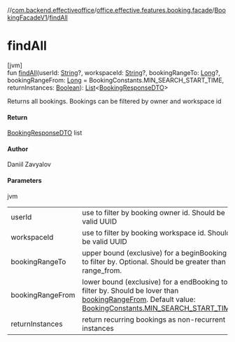 //[com.backend.effectiveoffice](../../../index.md)/[office.effective.features.booking.facade](../index.md)/[BookingFacadeV1](index.md)/[findAll](find-all.md)

# findAll

[jvm]\
fun [findAll](find-all.md)(userId: [String](https://kotlinlang.org/api/latest/jvm/stdlib/kotlin/-string/index.html)?, workspaceId: [String](https://kotlinlang.org/api/latest/jvm/stdlib/kotlin/-string/index.html)?, bookingRangeTo: [Long](https://kotlinlang.org/api/latest/jvm/stdlib/kotlin/-long/index.html)?, bookingRangeFrom: [Long](https://kotlinlang.org/api/latest/jvm/stdlib/kotlin/-long/index.html) = BookingConstants.MIN_SEARCH_START_TIME, returnInstances: [Boolean](https://kotlinlang.org/api/latest/jvm/stdlib/kotlin/-boolean/index.html)): [List](https://kotlinlang.org/api/latest/jvm/stdlib/kotlin.collections/-list/index.html)&lt;[BookingResponseDTO](../../office.effective.dto/-booking-response-d-t-o/index.md)&gt;

Returns all bookings. Bookings can be filtered by owner and workspace id

#### Return

[BookingResponseDTO](../../office.effective.dto/-booking-response-d-t-o/index.md) list

#### Author

Daniil Zavyalov

#### Parameters

jvm

| | |
|---|---|
| userId | use to filter by booking owner id. Should be valid UUID |
| workspaceId | use to filter by booking workspace id. Should be valid UUID |
| bookingRangeTo | upper bound (exclusive) for a beginBooking to filter by. Optional. Should be greater than range_from. |
| bookingRangeFrom | lower bound (exclusive) for a endBooking to filter by. Should be lover than [bookingRangeFrom](find-all.md). Default value: [BookingConstants.MIN_SEARCH_START_TIME](../../office.effective.common.constants/-booking-constants/-m-i-n_-s-e-a-r-c-h_-s-t-a-r-t_-t-i-m-e.md) |
| returnInstances | return recurring bookings as non-recurrent instances |
